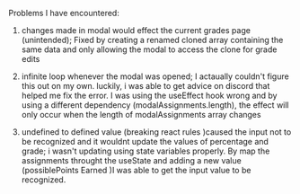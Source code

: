 Problems I have encountered:

1) changes made in modal would effect the current grades page (unintended); Fixed by creating a renamed cloned array containing the same data and only allowing the modal to access the clone for grade edits

2) infinite loop whenever the modal was opened; I actaually couldn't figure this out on my own. luckily, i was able to get advice on discord that helped me fix the error. I was using the useEffect hook wrong and by using a different dependency (modalAssignments.length), the effect will only occur when the length of modalAssignments array changes

3) undefined to defined value (breaking react rules )caused the input not to be recognized and it wouldnt update the values of percentage and grade; i wasn't updating using state variables properly. By map the assignments throught the useState and adding a new value (possiblePoints Earned )I was able to get the input value to be recognized.  

